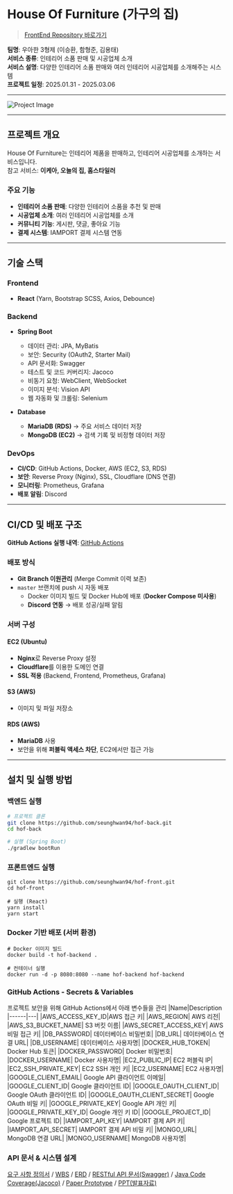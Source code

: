 # House Of Furniture (가구의 집)  
> [FrontEnd Repository 바로가기](https://github.com/seunghwan94/hof-front)

**팀명**: 우아한 3형제 (이승환, 함형준, 김용태)  
**서비스 종류**: 인테리어 소품 판매 및 시공업체 소개  
**서비스 설명**: 다양한 인테리어 소품 판매와 여러 인테리어 시공업체를 소개해주는 시스템  
**프로젝트 일정**: 2025.01.31 - 2025.03.06  

---

![Project Image](https://github.com/user-attachments/assets/ebc1c1b9-b5dd-498d-a3ca-e9e7c1213475)

---

## 프로젝트 개요  
House Of Furniture는 인테리어 제품을 판매하고, 인테리어 시공업체를 소개하는 서비스입니다.  
참고 서비스: **이케아, 오늘의 집, 홈스타일러**  

### **주요 기능**  
- **인테리어 소품 판매**: 다양한 인테리어 소품을 추천 및 판매  
- **시공업체 소개**: 여러 인테리어 시공업체를 소개  
- **커뮤니티 기능**: 게시판, 댓글, 좋아요 기능  
- **결제 시스템**: IAMPORT 결제 시스템 연동  

---

## 기술 스택  

### **Frontend**  
- **React** (Yarn, Bootstrap SCSS, Axios, Debounce)  

### **Backend**  
- **Spring Boot**  
  - 데이터 관리: JPA, MyBatis  
  - 보안: Security (OAuth2, Starter Mail)  
  - API 문서화: Swagger  
  - 테스트 및 코드 커버리지: Jacoco  
  - 비동기 요청: WebClient, WebSocket  
  - 이미지 분석: Vision API  
  - 웹 자동화 및 크롤링: Selenium  

- **Database**  
  - **MariaDB (RDS)** → 주요 서비스 데이터 저장  
  - **MongoDB (EC2)** → 검색 기록 및 비정형 데이터 저장  

### **DevOps**  
- **CI/CD**: GitHub Actions, Docker, AWS (EC2, S3, RDS)  
- **보안**: Reverse Proxy (Nginx), SSL, Cloudflare (DNS 연결)  
- **모니터링**: Prometheus, Grafana  
- **배포 알림**: Discord  

---

## CI/CD 및 배포 구조  

**GitHub Actions 실행 내역**: [GitHub Actions](https://github.com/seunghwan94/hof-back/actions)  

### **배포 방식**  
- **Git Branch 이원관리** (Merge Commit 이력 보존)  
- `master` 브랜치에 push 시 자동 배포  
  - Docker 이미지 빌드 및 Docker Hub에 배포 (**Docker Compose 미사용**)  
  - **Discord 연동** → 배포 성공/실패 알림  

### **서버 구성**  
#### **EC2 (Ubuntu)**
- **Nginx**로 Reverse Proxy 설정  
- **Cloudflare**를 이용한 도메인 연결  
- **SSL 적용** (Backend, Frontend, Prometheus, Grafana)  

#### **S3 (AWS)**
- 이미지 및 파일 저장소  

#### **RDS (AWS)**
- **MariaDB** 사용  
- 보안을 위해 **퍼블릭 액세스 차단**, EC2에서만 접근 가능  

---

## **설치 및 실행 방법**  

### **백엔드 실행**  
```bash
# 프로젝트 클론
git clone https://github.com/seunghwan94/hof-back.git
cd hof-back

# 실행 (Spring Boot)
./gradlew bootRun
```

### **프론트엔드 실행**
```
git clone https://github.com/seunghwan94/hof-front.git
cd hof-front

# 실행 (React)
yarn install
yarn start
```

### **Docker 기반 배포 (서버 환경)**
```
# Docker 이미지 빌드
docker build -t hof-backend .

# 컨테이너 실행
docker run -d -p 8080:8080 --name hof-backend hof-backend
```

### **GitHub Actions - Secrets & Variables**
프로젝트 보안을 위해 GitHub Actions에서 아래 변수들을 관리
|Name|Description
|------|---|
|AWS_ACCESS_KEY_ID|AWS 접근 키|
|AWS_REGION|	AWS 리전|
|AWS_S3_BUCKET_NAME|	S3 버킷 이름|
|AWS_SECRET_ACCESS_KEY|	AWS 비밀 접근 키|
|DB_PASSWORD|	데이터베이스 비밀번호|
|DB_URL|	데이터베이스 연결 URL|
|DB_USERNAME|	데이터베이스 사용자명|
|DOCKER_HUB_TOKEN|	Docker Hub 토큰|
|DOCKER_PASSWORD|	Docker 비밀번호|
|DOCKER_USERNAME|	Docker 사용자명|
|EC2_PUBLIC_IP|	EC2 퍼블릭 IP|
|EC2_SSH_PRIVATE_KEY|	EC2 SSH 개인 키|
|EC2_USERNAME|	EC2 사용자명|
|GOOGLE_CLIENT_EMAIL|	Google API 클라이언트 이메일|
|GOOGLE_CLIENT_ID|	Google 클라이언트 ID|
|GOOGLE_OAUTH_CLIENT_ID|	Google OAuth 클라이언트 ID|
|GOOGLE_OAUTH_CLIENT_SECRET|	Google OAuth 비밀 키|
|GOOGLE_PRIVATE_KEY|	Google API 개인 키|
|GOOGLE_PRIVATE_KEY_ID|	Google 개인 키 ID|
|GOOGLE_PROJECT_ID|	Google 프로젝트 ID|
|IAMPORT_API_KEY|	IAMPORT 결제 API 키|
|IAMPORT_API_SECRET|	IAMPORT 결제 API 비밀 키|
|MONGO_URL|	MongoDB 연결 URL|
|MONGO_USERNAME|	MongoDB 사용자명|

### **API 문서 & 시스템 설계**
[요구 사항 정의서](https://hof-bucket.s3.ap-northeast-2.amazonaws.com/assets/%EC%A0%95%EC%9D%98%EC%84%9C.xlsx) / 
[WBS](https://hof-bucket.s3.ap-northeast-2.amazonaws.com/assets/WBS.xlsx) / 
[ERD](https://hof-bucket.s3.ap-northeast-2.amazonaws.com/assets/ERD.xlsx) /
[RESTful API 문서(Swagger)](http://hof.lshwan.com/api/v1/swagger-ui/index.html) /
[Java Code Coverage(Jacoco)](https://hof.lshwan.com/jacoco/index.html) / 
[Paper Prototype]() /
[PPT(발표자료)]()
